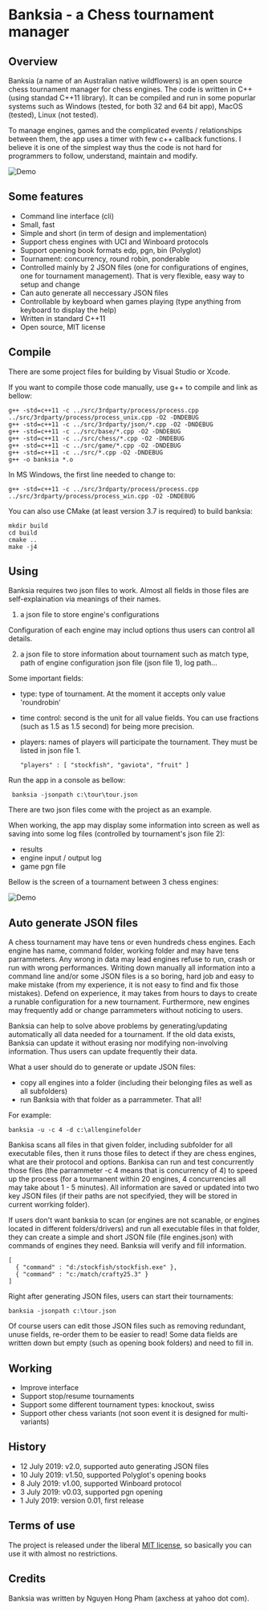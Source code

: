 # Banksia - a Chess tournament manager


Overview
-----------

Banksia (a name of an Australian native wildflowers) is an open source chess tournament manager for chess engines. The code is written in C++ (using standad C++11 library). It can be compiled and run in some popurlar systems such as Windows (tested, for both 32 and 64 bit app), MacOS (tested), Linux (not tested).

To manage engines, games and the complicated events / relationships between them, the app uses a timer with few c++ callback functions. I believe it is one of the simplest way thus the code is not hard for programmers to follow, understand, maintain and modify.

![Demo](banksia.jpg)

Some features
-----------
- Command line interface (cli)
- Small, fast
- Simple and short (in term of design and implementation)
- Support chess engines with UCI and Winboard protocols
- Support opening book formats edp, pgn, bin (Polyglot)
- Tournament: concurrency, round robin, ponderable
- Controlled mainly by 2 JSON files (one for configurations of engines, one for tournament management). That is very flexible, easy way to setup and change
- Can auto generate all neccessary JSON files
- Controllable by keyboard when games playing (type anything from keyboard to display the help)
- Written in standard C++11
- Open source, MIT license


Compile
----------
There are some project files for building by Visual Studio or Xcode.

If you want to compile those code manually, use g++ to compile and link as bellow:

    g++ -std=c++11 -c ../src/3rdparty/process/process.cpp ../src/3rdparty/process/process_unix.cpp -O2 -DNDEBUG
    g++ -std=c++11 -c ../src/3rdparty/json/*.cpp -O2 -DNDEBUG
    g++ -std=c++11 -c ../src/base/*.cpp -O2 -DNDEBUG
    g++ -std=c++11 -c ../src/chess/*.cpp -O2 -DNDEBUG
    g++ -std=c++11 -c ../src/game/*.cpp -O2 -DNDEBUG
    g++ -std=c++11 -c ../src/*.cpp -O2 -DNDEBUG
    g++ -o banksia *.o

In MS Windows, the first line needed to change to:

    g++ -std=c++11 -c ../src/3rdparty/process/process.cpp ../src/3rdparty/process/process_win.cpp -O2 -DNDEBUG

You can also use CMake (at least version 3.7 is required) to build banksia:

    mkdir build
    cd build
    cmake ..
    make -j4


Using
-------
Banksia requires two json files to work. Almost all fields in those files are self-explaination via meanings of their names.

1) a json file to store engine's configurations

Configuration of each engine may includ options thus users can control all details.

2) a json file to store information about tournament such as match type, path of engine configuration json file (json file 1), log path...

Some important fields:
- type: type of tournament. At the moment it accepts only value 'roundrobin'
- time control: second is the unit for all value fields. You can use fractions (such as 1.5 as 1.5 second) for being more precision.
- players: names of players will participate the tournament. They must be listed in json file 1.

      "players" : [ "stockfish", "gaviota", "fruit" ]

Run the app in a console as bellow:
    
     banksia -jsonpath c:\tour\tour.json

There are two json files come with the project as an example.

When working, the app may display some information into screen as well as saving into some log files (controlled by tournament's json file 2):
- results
- engine input / output log
- game pgn file


Bellow is the screen of a tournament between 3 chess engines:

![Demo](demo.png)


Auto generate JSON files
--------------------------
A chess tournament may have tens or even hundreds chess engines. Each engine has name, command folder, working folder and may have tens parrammeters. Any wrong in data may lead engines refuse to run, crash or run with wrong performances. Writing down manually all information into a command line and/or some JSON files is a so boring, hard job and easy to make mistake (from my experience, it is not easy to find and fix those mistakes). Defend on experience, it may takes from hours to days to create a runable configuration for a new tournament. Furthermore, new engines may frequently add or change parrammeters without noticing to users.

Banksia can help to solve above problems by generating/updating automatically all data needed for a tournament. If the old data exists, Banksia can update it without erasing nor modifying non-involving information. Thus users can update frequently their data.

What a user should do to generate or update JSON files:
- copy all engines into a folder (including their belonging files as well as all subfolders)
- run Banksia with that folder as a parrammeter. That all!

For example:

    banksia -u -c 4 -d c:\allenginefolder

Bankisa scans all files in that given folder, including subfolder for all executable files, then it runs those files to detect if they are chess engines, what are their protocol and options. Bankisa can run and test concurrently those files (the parrammeter -c 4 means that is concurrency of 4) to speed up the process (for a tourmanent within 20 engines, 4 concurrencies all may take about 1 - 5 minutes). All information are saved or updated into two key JSON files (if their paths are not specifyied, they will be stored in current worrking folder).

If users don't want banksia to scan (or engines are not scanable, or engines located in different folders/drivers) and run all executable files in that folder, they can create a simple and short JSON file (file engines.json) with commands of engines they need. Banksia will verify and fill information.

    [
      { "command" : "d:/stockfish/stockfish.exe" },
      { "command" : "c:/match/crafty25.3" }
    ]


Right after generating JSON files, users can start their tournaments:

    banksia -jsonpath c:\tour.json

Of course users can edit those JSON files such as removing redundant, unuse fields, re-order them to be easier to read! Some data fields are written down but empty (such as opening book folders) and need to fill in.


Working
---------
- Improve interface
- Support stop/resume tournaments
- Support some different tournament types: knockout, swiss
- Support other chess variants (not soon event it is designed for multi-variants)


History
--------
- 12 July 2019: v2.0, supported auto generating JSON files
- 10 July 2019: v1.50, supported Polyglot's opening books
- 8 July 2019: v1.00, supported Winboard protocol
- 3 July 2019: v0.03, supported pgn opening
- 1 July 2019: version 0.01, first release


Terms of use
---------------

The project is released under the liberal [MIT license](http://en.wikipedia.org/wiki/MIT_License), so basically you can use it with almost no restrictions.


Credits
--------

Banksia was written by Nguyen Hong Pham (axchess at yahoo dot com).



